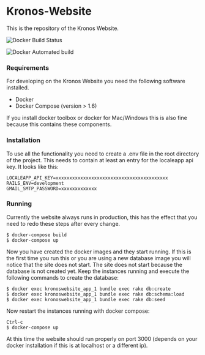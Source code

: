 # Kronos-Website
This is the repository of the Kronos Website.

![Docker Build Status](https://img.shields.io/docker/build/DAVKronos/Kronos-Website)

![Docker Automated build](https://img.shields.io/docker/automated/DAVKronos/Kronos-Website)

### Requirements
For developing on the Kronos Website you need the following software installed.

* Docker
* Docker Compose (version > 1.6)

If you install docker toolbox or docker for Mac/Windows this is also fine because this contains these components.


### Installation
To use all the functionality you need to create a .env file in the root directory of the project. This needs to contain at least
an entry for the localeapp api key. It looks like this:
    
    LOCALEAPP_API_KEY=xxxxxxxxxxxxxxxxxxxxxxxxxxxxxxxxxxxxxxxxx
    RAILS_ENV=development
    GMAIL_SMTP_PASSWORD=xxxxxxxxxxxxx

### Running
Currently the website always runs in production, this has the effect that you need to redo these steps after every change.

    $ docker-compose build
    $ docker-compose up

Now you have created the docker images and they start running. If this is the first time you run this or you are using a new database image you will notice that the site does not start. The site does not start because the database is not created yet. Keep the instances running and execute the following commands to create the database:

    $ docker exec kronoswebsite_app_1 bundle exec rake db:create
    $ docker exec kronoswebsite_app_1 bundle exec rake db:schema:load
    $ docker exec kronoswebsite_app_1 bundle exec rake db:seed

Now restart the instances running with docker compose:

    Ctrl-c
    $ docker-compose up

At this time the website should run properly on port 3000 (depends on your docker installation if this is at localhost or a different ip).
